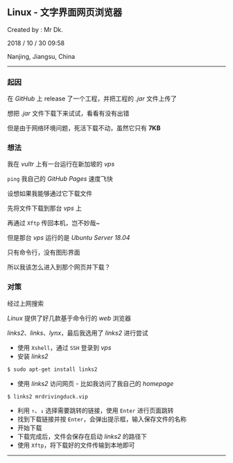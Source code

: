 ## Linux - 文字界面网页浏览器

Created by : Mr Dk.

2018 / 10 / 30 09:58

Nanjing, Jiangsu, China

---

### 起因

在 _GitHub_ 上 release 了一个工程，并把工程的 _.jar_ 文件上传了

想把 _.jar_ 文件下载下来试试，看看有没有出错

但是由于网络环境问题，死活下载不动，虽然它只有 __7KB__

### 想法

我在 _vultr_ 上有一台运行在新加坡的 _vps_

`ping` 我自己的 _GitHub Pages_ 速度飞快

设想如果我能够通过它下载文件

先将文件下载到那台 _vps_ 上

再通过 `Xftp` 传回本机，岂不妙哉~

但是那台 _vps_ 运行的是 _Ubuntu Server 18.04_

只有命令行，没有图形界面

所以我该怎么进入到那个网页并下载？

### 对策

经过上网搜索

_Linux_ 提供了好几款基于命令行的 _web_ 浏览器

_links2_、_links_、_lynx_，最后我选用了 _links2_ 进行尝试

* 使用 `Xshell`，通过 `SSH` 登录到 _vps_
* 安装 _links2_

```bash
$ sudo apt-get install links2
```

* 使用 _links2_ 访问网页 - 比如我访问了我自己的 _homepage_

```bash
$ links2 mrdrivingduck.vip
```

* 利用 `↑`、`↓` 选择需要跳转的链接，使用 `Enter` 进行页面跳转
* 找到下载链接并按 `Enter`，会弹出提示框，输入保存文件的名称
* 开始下载
* 下载完成后，文件会保存在启动 _links2_ 的路径下
* 使用 `Xftp`，将下载好的文件传输到本地即可

---

